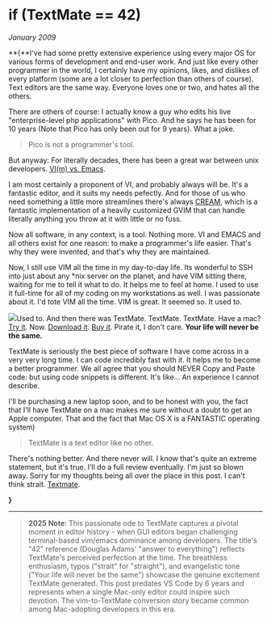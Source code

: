 # if (TextMate == 42)
*January 2009*





  **{**I've had some pretty extensive experience using every major OS for various forms of development and end\-user work. And just like every other programmer in the world, I certainly have my opinions, likes, and dislikes of every platform (some are a lot closer to perfection than others of course). Text editors are the same way. Everyone loves one or two, and hates all the others.

 There are others of course: I actually know a guy who edits his live "enterprise\-level php applications" with Pico. And he says he has been for 10 years (Note that Pico has only been out for 9 years). What a joke.

 
> Pico is not a programmer's tool.

 But anyway: For literally decades, there has been a great war between unix developers. [VI(m) vs. Emacs](http://en.wikipedia.org/wiki/Editor_war "Explantion of Editor War").

 I am most certainly a proponent of VI, and probably always will be. It's a fantastic editor, and it suits my needs pefectly. And for those of us who need something a little more streamlines there's always [CREAM](http://cream.sourceforge.net/ "CREAM Texteditor Homepage"), which is a fantastic implementation of a heavily customized GVIM that can handle literally anything you throw at it with little or no fuss.

 Now all software, in any context, is a tool. Nothing more. VI and EMACS and all others exist for one reason: to make a programmer's life easier. That's why they were invented, and that's why they are maintained.

 Now, I still use VIM all the time in my day\-to\-day life. Its wonderful to SSH into just about any \*nix server on the planet, and have VIM sitting there, waiting for me to tell it what to do. It helps me to feel at home. I used to use it full\-time for all of my coding on my workstations as well. I was passionate about it. I'd tote VIM all the time. VIM is great. It seemed so. It used to.

 ![](http://media.kennethreitz.com/images/textmate-logo.png)Used to. And then there was TextMate. TextMate. TextMate. Have a mac? [Try it](http://download-b.macromates.com/TextMate_1.5.8.dmg). Now. [Download it](http://download-b.macromates.com/TextMate_1.5.8.dmg). [Buy it](http://license.macromates.com/). Pirate it, I don't care. **Your life will never be the same.**

 TextMate is seriously the best piece of software I have come across in a very very long time. I can code incredibly fast with it. It helps me to become a better programmer. We all agree that you should NEVER Copy and Paste code: but using code snippets is different. It's like... An experience I cannot describe.

 I'll be purchasing a new laptop soon, and to be honest with you, the fact that I'll have TextMate on a mac makes me sure without a doubt to get an Apple computer. That and the fact that Mac OS X is a FANTASTIC operating system)

 
> TextMate is a text editor like no other.

 There's nothing better. And there never will. I know that's quite an extreme statement, but it's true. I'll do a full review eventually. I'm just so blown away. Sorry for my thoughts being all over the place in this post. I can't think strait. [Textmate](http://macromates.com/ "TextMate Product Page").

 **}**

---

> **2025 Note**: This passionate ode to TextMate captures a pivotal moment in editor history - when GUI editors began challenging terminal-based vim/emacs dominance among developers. The title's "42" reference (Douglas Adams' "answer to everything") reflects TextMate's perceived perfection at the time. The breathless enthusiasm, typos ("strait" for "straight"), and evangelistic tone ("Your life will never be the same") showcase the genuine excitement TextMate generated. This post predates VS Code by 6 years and represents when a single Mac-only editor could inspire such devotion. The vim-to-TextMate conversion story became common among Mac-adopting developers in this era.

  